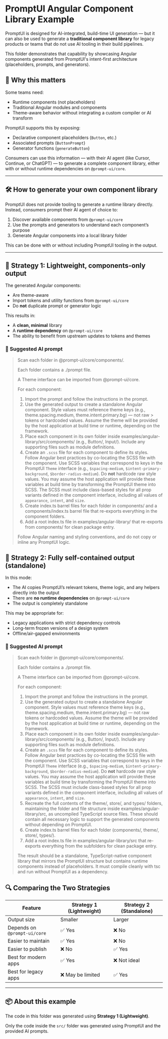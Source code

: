 # PromptUI Angular Component Library Example

PromptUI is designed for AI-integrated, build-time UI generation — but it can also be used to generate a **traditional component library** for legacy products or teams that do not use AI tooling in their build pipelines.

This folder demonstrates that capability by showcasing Angular components generated from PromptUI's intent-first architecture (placeholders, prompts, and generators).

## 🧠 Why this matters

Some teams need:
- Runtime components (not placeholders)
- Traditional Angular modules and components
- Theme-aware behavior without integrating a custom compiler or AI transform

PromptUI supports this by exposing:
- Declarative component placeholders (`Button`, etc.)
- Associated prompts (`ButtonPrompt`)
- Generator functions (`generateButton`)

Consumers can use this information — with their AI agent (like Cursor, Continue, or ChatGPT) — to generate a complete component library, either with or without runtime dependencies on `@prompt-ui/core`.

---

## 🛠 How to generate your own component library

PromptUI does not provide tooling to generate a runtime library directly. Instead, consumers prompt their AI agent of choice to:

1. Discover available components from `@prompt-ui/core`
2. Use the prompts and generators to understand each component’s purpose
3. Generate Angular components into a local library folder

This can be done with or without including PromptUI tooling in the output.

---

## 🧩 Strategy 1: **Lightweight, components-only output**

The generated Angular components:
- Are theme-aware
- Import tokens and utility functions from `@prompt-ui/core`
- Do **not** duplicate prompt or generator logic

This results in:
- A **clean, minimal** library
- A **runtime dependency** on `@prompt-ui/core`
- The ability to benefit from upstream updates to tokens and themes

### 📎 Suggested AI prompt

> Scan each folder in @prompt-ui/core/components/.
>
> Each folder contains a ./prompt file.
>
> A Theme interface can be imported from @prompt-ui/core.
>
> For each component:
> 	1.	Import the prompt and follow the instructions in the prompt.
> 	2.	Use the generated output to create a standalone Angular component. Style values must reference theme keys (e.g., theme.spacing.medium, theme.intent.primary.bg) — not raw > tokens or hardcoded values. Assume the theme will be provided by the host application at build time or runtime, depending on the framework.
> 	3.	Place each component in its own folder inside examples/angular-library/src/components/ (e.g., Button/, Input/). Include any supporting files such as module definitions.
> 	4. Create an `.scss` file for each component to define its styles. Follow Angular best practices by co-locating the SCSS file with the component. Use SCSS variables that correspond to keys in the PromptUI `Theme` interface (e.g., `$spacing-medium`, `$intent-primary-background`, `$border-radius-medium`). Do **not** hardcode raw style values. You may assume the host application will provide these variables at build time by transforming the PromptUI theme into SCSS. The SCSS must include class-based styles for all prop variants defined in the component interface, including all values of `appearance`, `intent`, and `size`.
> 	5.	Create index.ts barrel files for each folder in components/ and a components/index.ts barrel file that re-exports everything in the component folders.
> 	6.	Add a root index.ts file in examples/angular-library/ that re-exports from components/ for clean package entry.
>
> Follow Angular naming and styling conventions, and do not copy or inline any PromptUI logic.


## 🧱 Strategy 2: **Fully self-contained output (standalone)**

In this mode:
- The AI copies PromptUI’s relevant tokens, theme logic, and any helpers directly into the output
- There are **no runtime dependencies** on `@prompt-ui/core`
- The output is completely standalone

This may be appropriate for:
- Legacy applications with strict dependency controls
- Long-term frozen versions of a design system
- Offline/air-gapped environments

### 📎 Suggested AI prompt

> Scan each folder in @prompt-ui/core/components/.
>
> Each folder contains a ./prompt file.
>
> A Theme interface can be imported from @prompt-ui/core.
>
> For each component:
> 	1.	Import the prompt and follow the instructions in the prompt.
> 	2.	Use the generated output to create a standalone Angular component. Style values must reference theme keys (e.g., theme.spacing.medium, theme.intent.primary.bg) — not raw tokens or hardcoded values. Assume the theme will be provided by the host application at build time or runtime, depending on the framework.
> 	3.	Place each component in its own folder inside examples/angular-library/src/components/ (e.g., Button/, Input/). Include any supporting files such as module definitions.
> 	4. Create an `.scss` file for each component to define its styles. Follow Angular best practices by co-locating the SCSS file with the component. Use SCSS variables that correspond to keys in the PromptUI `Theme` interface (e.g., `$spacing-medium`, `$intent-primary-background`, `$border-radius-medium`). Do **not** hardcode raw style values. You may assume the host application will provide these variables at build time by transforming the PromptUI theme into SCSS. The SCSS must include class-based styles for all prop variants defined in the component interface, including all values of `appearance`, `intent`, and `size`.
> 	5.	Recreate the full contents of the theme/, store/, and types/ folders, maintaining the folder and file structure inside examples/angular-library/src, as uncompiled TypeScript source files. These should contain all necessary logic to support the generated components without depending on PromptUI.
> 	6.	Create index.ts barrel files for each folder (components/, theme/, store/, types/).
> 	7.	Add a root index.ts file in examples/angular-library/src that re-exports everything from the subfolders for clean package entry.
>
> The result should be a standalone, TypeScript-native component library that mirrors the PromptUI structure but contains runtime components instead of placeholders. It must compile cleanly with tsc and run without PromptUI as a dependency.

## 🔍 Comparing the Two Strategies

| Feature                      | Strategy 1 (Lightweight) | Strategy 2 (Standalone) |
| ---------------------------- | ------------------------ | ----------------------- |
| Output size                  | Smaller                  | Larger                  |
| Depends on `@prompt-ui/core` | ✅ Yes                    | ❌ No                    |
| Easier to maintain           | ✅ Yes                    | ❌ No                    |
| Easier to publish            | ❌ No                     | ✅ Yes                   |
| Best for modern apps         | ✅ Yes                    | ❌ Not ideal             |
| Best for legacy apps         | ❌ May be limited         | ✅ Yes                   |

---

## 📦 About this example

The code in this folder was generated using **Strategy 1 (Lightweight)**.

Only the code inside the `src/` folder was generated using PromptUI and the provided AI prompts.
